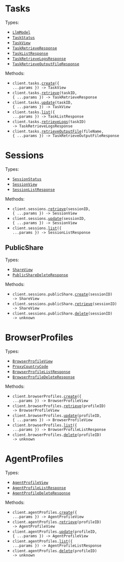 # Tasks

Types:

- <code><a href="./src/resources/tasks.ts">LlmModel</a></code>
- <code><a href="./src/resources/tasks.ts">TaskStatus</a></code>
- <code><a href="./src/resources/tasks.ts">TaskView</a></code>
- <code><a href="./src/resources/tasks.ts">TaskRetrieveResponse</a></code>
- <code><a href="./src/resources/tasks.ts">TaskListResponse</a></code>
- <code><a href="./src/resources/tasks.ts">TaskRetrieveLogsResponse</a></code>
- <code><a href="./src/resources/tasks.ts">TaskRetrieveOutputFileResponse</a></code>

Methods:

- <code title="post /tasks">client.tasks.<a href="./src/resources/tasks.ts">create</a>({ ...params }) -> TaskView</code>
- <code title="get /tasks/{task_id}">client.tasks.<a href="./src/resources/tasks.ts">retrieve</a>(taskID, { ...params }) -> TaskRetrieveResponse</code>
- <code title="patch /tasks/{task_id}">client.tasks.<a href="./src/resources/tasks.ts">update</a>(taskID, { ...params }) -> TaskView</code>
- <code title="get /tasks">client.tasks.<a href="./src/resources/tasks.ts">list</a>({ ...params }) -> TaskListResponse</code>
- <code title="get /tasks/{task_id}/logs">client.tasks.<a href="./src/resources/tasks.ts">retrieveLogs</a>(taskID) -> TaskRetrieveLogsResponse</code>
- <code title="get /tasks/{task_id}/output-files/{file_name}">client.tasks.<a href="./src/resources/tasks.ts">retrieveOutputFile</a>(fileName, { ...params }) -> TaskRetrieveOutputFileResponse</code>

# Sessions

Types:

- <code><a href="./src/resources/sessions/sessions.ts">SessionStatus</a></code>
- <code><a href="./src/resources/sessions/sessions.ts">SessionView</a></code>
- <code><a href="./src/resources/sessions/sessions.ts">SessionListResponse</a></code>

Methods:

- <code title="get /sessions/{session_id}">client.sessions.<a href="./src/resources/sessions/sessions.ts">retrieve</a>(sessionID, { ...params }) -> SessionView</code>
- <code title="patch /sessions/{session_id}">client.sessions.<a href="./src/resources/sessions/sessions.ts">update</a>(sessionID, { ...params }) -> SessionView</code>
- <code title="get /sessions">client.sessions.<a href="./src/resources/sessions/sessions.ts">list</a>({ ...params }) -> SessionListResponse</code>

## PublicShare

Types:

- <code><a href="./src/resources/sessions/public-share.ts">ShareView</a></code>
- <code><a href="./src/resources/sessions/public-share.ts">PublicShareDeleteResponse</a></code>

Methods:

- <code title="post /sessions/{session_id}/public-share">client.sessions.publicShare.<a href="./src/resources/sessions/public-share.ts">create</a>(sessionID) -> ShareView</code>
- <code title="get /sessions/{session_id}/public-share">client.sessions.publicShare.<a href="./src/resources/sessions/public-share.ts">retrieve</a>(sessionID) -> ShareView</code>
- <code title="delete /sessions/{session_id}/public-share">client.sessions.publicShare.<a href="./src/resources/sessions/public-share.ts">delete</a>(sessionID) -> unknown</code>

# BrowserProfiles

Types:

- <code><a href="./src/resources/browser-profiles.ts">BrowserProfileView</a></code>
- <code><a href="./src/resources/browser-profiles.ts">ProxyCountryCode</a></code>
- <code><a href="./src/resources/browser-profiles.ts">BrowserProfileListResponse</a></code>
- <code><a href="./src/resources/browser-profiles.ts">BrowserProfileDeleteResponse</a></code>

Methods:

- <code title="post /browser-profiles">client.browserProfiles.<a href="./src/resources/browser-profiles.ts">create</a>({ ...params }) -> BrowserProfileView</code>
- <code title="get /browser-profiles/{profile_id}">client.browserProfiles.<a href="./src/resources/browser-profiles.ts">retrieve</a>(profileID) -> BrowserProfileView</code>
- <code title="patch /browser-profiles/{profile_id}">client.browserProfiles.<a href="./src/resources/browser-profiles.ts">update</a>(profileID, { ...params }) -> BrowserProfileView</code>
- <code title="get /browser-profiles">client.browserProfiles.<a href="./src/resources/browser-profiles.ts">list</a>({ ...params }) -> BrowserProfileListResponse</code>
- <code title="delete /browser-profiles/{profile_id}">client.browserProfiles.<a href="./src/resources/browser-profiles.ts">delete</a>(profileID) -> unknown</code>

# AgentProfiles

Types:

- <code><a href="./src/resources/agent-profiles.ts">AgentProfileView</a></code>
- <code><a href="./src/resources/agent-profiles.ts">AgentProfileListResponse</a></code>
- <code><a href="./src/resources/agent-profiles.ts">AgentProfileDeleteResponse</a></code>

Methods:

- <code title="post /agent-profiles">client.agentProfiles.<a href="./src/resources/agent-profiles.ts">create</a>({ ...params }) -> AgentProfileView</code>
- <code title="get /agent-profiles/{profile_id}">client.agentProfiles.<a href="./src/resources/agent-profiles.ts">retrieve</a>(profileID) -> AgentProfileView</code>
- <code title="patch /agent-profiles/{profile_id}">client.agentProfiles.<a href="./src/resources/agent-profiles.ts">update</a>(profileID, { ...params }) -> AgentProfileView</code>
- <code title="get /agent-profiles">client.agentProfiles.<a href="./src/resources/agent-profiles.ts">list</a>({ ...params }) -> AgentProfileListResponse</code>
- <code title="delete /agent-profiles/{profile_id}">client.agentProfiles.<a href="./src/resources/agent-profiles.ts">delete</a>(profileID) -> unknown</code>
